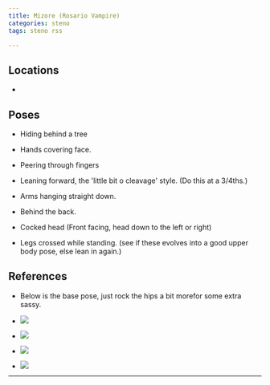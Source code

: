 ```yaml
---
title: Mizore (Rosario Vampire)
categories: steno
tags: steno rss 

---
```




## Locations

- 


## Poses

* Hiding behind a tree

* Hands covering face.

- Peering through fingers

* Leaning forward, the 'little bit o cleavage' style. (Do this at a 3/4ths.)

- Arms hanging straight down.

- Behind the back. 

* Cocked head (Front facing, head down to the left or right)

* Legs crossed while standing. (see if these evolves into a good upper body pose, else lean in again.)

## References

- Below is the base pose, just rock the hips a bit morefor some extra sassy.

* ![](https://i.imgur.com/Fratr20.png)

* ![](https://i.imgur.com/9pcmePS.png)

* ![](https://i.imgur.com/w2jSVGD.png)

* ![](https://i.imgur.com/y4zzROd.jpg)

---